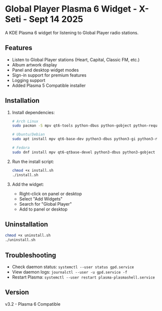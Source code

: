 # Global Player Plasma 6 Widget - X-Seti - Sept 14 2025

A KDE Plasma 6 widget for listening to Global Player radio stations.

## Features
- Listen to Global Player stations (Heart, Capital, Classic FM, etc.)
- Album artwork display
- Panel and desktop widget modes
- Sign-in support for premium features
- Logging support
- Added Plasma 5 Compatible installer

## Installation

1. Install dependencies:
   ```bash
   # Arch Linux
   sudo pacman -S mpv qt6-tools python-dbus python-gobject python-requests python-pyqt6-webengine
   
   # Ubuntu/Debian
   sudo apt install mpv qt6-base-dev python3-dbus python3-gi python3-requests python3-pyqt6.qtwebengine
   
   # Fedora
   sudo dnf install mpv qt6-qtbase-devel python3-dbus python3-gobject python3-requests python3-pyqt6-webengine
   ```

2. Run the install script:
   ```bash
   chmod +x install.sh
   ./install.sh
   ```

3. Add the widget:
   - Right-click on panel or desktop
   - Select "Add Widgets"
   - Search for "Global Player"
   - Add to panel or desktop

## Uninstallation

```bash
chmod +x uninstall.sh
./uninstall.sh
```

## Troubleshooting

- Check daemon status: `systemctl --user status gpd.service`
- View daemon logs: `journalctl --user -u gpd.service -f`
- Restart Plasma: `systemctl --user restart plasma-plasmashell.service`

## Version
v3.2 - Plasma 6 Compatible
